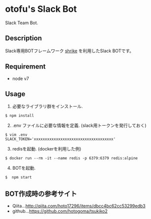 # otofu's Slack Bot

Slack Team Bot.

## Description

Slack専用BOTフレームワーク [shrike](https://github.com/hoto17296/shrike) を利用したSlack BOTです。

## Requirement

- node v7

## Usage

1. 必要なライブラリ群をインストール.

```console
$ npm install
```

2. .env ファイルに必要な情報を定義. (slack用トークンを発行しておく)

```console
$ vim .env
SLACK_TOKEN='xxxxxxxxxxxxxxxxxxxxxxxxxxxxxxxxxxxx'
```

3. redisを起動. (dockerを利用した例)

```console
$ docker run --rm -it --name redis -p 6379:6379 redis:alpine
```

4. BOTを起動.

```console
$  npm start
```

## BOT作成時の参考サイト

- Qiita…http://qiita.com/hoto17296/items/dbcc4bc62cc53299edb3
- github…https://github.com/hotogoma/tsukiko2
